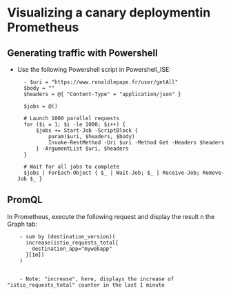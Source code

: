 # Visualizing a canary deploymentin Prometheus



## Generating traffic with Powershell

- Use the following Powershell script in Powershell_ISE:

        - $uri = "https://www.ronaldlepape.fr/user/getAll"
        $body = ""
        $headers = @{ "Content-Type" = "application/json" }

        $jobs = @()

        # Launch 1000 parallel requests
        for ($i = 1; $i -le 1000; $i++) {
            $jobs += Start-Job -ScriptBlock {
                param($uri, $headers, $body)
                Invoke-RestMethod -Uri $uri -Method Get -Headers $headers
            } -ArgumentList $uri, $headers
        }

        # Wait for all jobs to complete
        $jobs | ForEach-Object { $_ | Wait-Job; $_ | Receive-Job; Remove-Job $_ }



## PromQL

In Prometheus, execute the following request and display the result n the Graph tab:



        - sum by (destination_version)(
          increase(istio_requests_total{
            destination_app="mywebapp"
          }[1m])
        )


        - Note: "increase", here, displays the increase of "istio_requests_total" counter in the last 1 minute